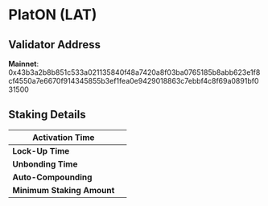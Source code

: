 # PlatON (LAT)

## **Validator Address**

**Mainnet**: 0x43b3a2b8b851c533a021135840f48a7420a8f03ba0765185b8abb623e1f8cf4550a7e6670f914345855b3ef1fea0e9429018863c7ebbf4c8f69a0891bf031500

## Staking Details

| **Activation Time**        |   |
| -------------------------- | - |
| **Lock-Up Time**           |   |
| **Unbonding Time**         |   |
| **Auto-Compounding**       |   |
| **Minimum Staking Amount** |   |

